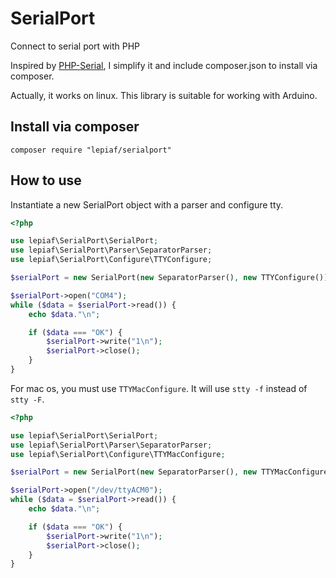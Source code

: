 # SerialPort

Connect to serial port with PHP

Inspired by [PHP-Serial](https://github.com/Xowap/PHP-Serial), I simplify it and include composer.json to install via composer.

Actually, it works on linux. This library is suitable for working with Arduino. 

## Install via composer

```
composer require "lepiaf/serialport"
```

## How to use

Instantiate a new SerialPort object with a parser and configure tty.

```php
<?php

use lepiaf\SerialPort\SerialPort;
use lepiaf\SerialPort\Parser\SeparatorParser;
use lepiaf\SerialPort\Configure\TTYConfigure;

$serialPort = new SerialPort(new SeparatorParser(), new TTYConfigure());

$serialPort->open("COM4");
while ($data = $serialPort->read()) {
    echo $data."\n";

    if ($data === "OK") {
        $serialPort->write("1\n");
        $serialPort->close();
    }
}
```

For mac os, you must use `TTYMacConfigure`. It will use `stty -f` instead of `stty -F`.

```php
<?php

use lepiaf\SerialPort\SerialPort;
use lepiaf\SerialPort\Parser\SeparatorParser;
use lepiaf\SerialPort\Configure\TTYMacConfigure;

$serialPort = new SerialPort(new SeparatorParser(), new TTYMacConfigure());

$serialPort->open("/dev/ttyACM0");
while ($data = $serialPort->read()) {
    echo $data."\n";

    if ($data === "OK") {
        $serialPort->write("1\n");
        $serialPort->close();
    }
}
```
